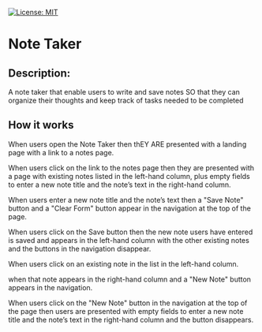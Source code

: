
[![License: MIT](https://img.shields.io/badge/License-MIT-yellow.svg)](https://opensource.org/licenses/MIT)

# Note Taker
## Description:
A note taker that enable users to write and save notes
SO that they can organize their thoughts and keep track of tasks needed to be completed

## How it works
When users open the Note Taker then thEY ARE presented with a landing page with a link to a notes page.

When users click on the link to the notes page then they are presented with a page with existing notes listed in the left-hand column, plus empty fields to enter a new note title and the note’s text in the right-hand column.

When users enter a new note title and the note’s text then a "Save Note" button and a "Clear Form" button appear in the navigation at the top of the page.

When users click on the Save button then the new note users have entered is saved and appears in the left-hand column with the other existing notes and the buttons in the navigation disappear.

When users click on an existing note in the list in the left-hand column.

when that note appears in the right-hand column and a "New Note" button appears in the navigation.

When users click on the "New Note" button in the navigation at the top of the page then users are presented with empty fields to enter a new note title and the note’s text in the right-hand column and the button disappears.


